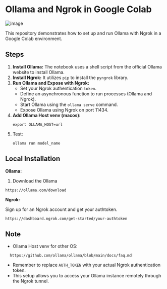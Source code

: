# Ollama and Ngrok in Google Colab

![image](https://github.com/user-attachments/assets/083c9803-5b12-4cae-b7c6-3f13b9e1c5ab)


This repository demonstrates how to set up and run Ollama with Ngrok in a Google Colab environment.

## Steps

1. **Install Ollama:** The notebook uses a shell script from the official Ollama website to install Ollama.
2. **Install Ngrok:** It utilizes `pip` to install the `pyngrok` library.
3. **Run Ollama and Expose with Ngrok:**
    * Set your Ngrok authentication `token`.
    * Define an asynchronous function to run processes (Ollama and Ngrok).
    * Start Ollama using the `ollama serve` command.
    * Expose Ollama using Ngrok on port 11434.
4. **Add Ollama Host venv (macos):**
   ```
   export OLLAMA_HOST=url
   ```
5. Test:
   ```
   ollama run model_name
   ```


## Local Installation

**Ollama:**

1. Download the Ollama
```
https://ollama.com/download
```

**Ngrok:**

Sign up for an Ngrok account and get your authtoken.
   ```
   https://dashboard.ngrok.com/get-started/your-authtoken
   ```

## Note
* Ollama Host venv for other OS:
```
  https://github.com/ollama/ollama/blob/main/docs/faq.md
```

* Remember to replace `AUTH_TOKEN` with your actual Ngrok authentication token.
* This setup allows you to access your Ollama instance remotely through the Ngrok tunnel.
